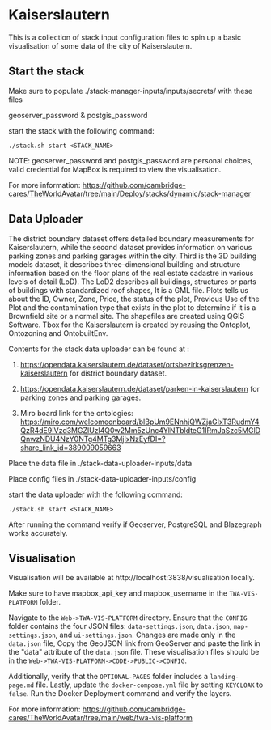 # Kaiserslautern

This is a collection of stack input configuration files to spin up a basic visualisation of some data of the city of Kaiserslautern.

## Start the stack

Make sure to populate ./stack-manager-inputs/inputs/secrets/ with these files

geoserver_password & postgis_password

start the stack with the following command:

```
./stack.sh start <STACK_NAME>
```

NOTE: geoserver_password and postgis_password are personal choices, valid credential for MapBox is required to view the visualisation.

For more information: https://github.com/cambridge-cares/TheWorldAvatar/tree/main/Deploy/stacks/dynamic/stack-manager

## Data Uploader

The district boundary dataset offers detailed boundary measurements for Kaiserslautern, while the second dataset provides information on various parking zones and parking garages within the city. Third is the 3D building models dataset, it describes three-dimensional building and structure information based on the floor plans of the real estate cadastre in various levels of detail (LoD). The LoD2 describes all buildings, structures or parts of buildings with standardized roof shapes, It is a GML file. Plots tells us about the ID, Owner, Zone, Price, the status of the plot, Previous Use of the Plot and the contamination type that exists in the plot to determine if it is a Brownfield site or a normal site. The shapefiles are created using QGIS Software. Tbox for the Kaiserslautern is created by reusing the Ontoplot, Ontozoning and OntobuiltEnv. 

Contents for the stack data uploader can be found at :
1. https://opendata.kaiserslautern.de/dataset/ortsbezirksgrenzen-kaiserslautern for district boundary dataset.

2. https://opendata.kaiserslautern.de/dataset/parken-in-kaiserslautern for parking zones and parking garages.

3. Miro board link for the ontologies: https://miro.com/welcomeonboard/blBpUm9ENnhjQWZjaGIxT3RudmY4QzR4dE9IVzd3MGZlUzl4Q0w2Mm5zUnc4YlNTbldteG1IRmJaSzc5MGlDQnwzNDU4NzY0NTg4MTg3MjIxNzEyfDI=?share_link_id=389009059663 

Place the data file in ./stack-data-uploader-inputs/data

Place config files in ./stack-data-uploader-inputs/config


start the data uploader with the following command:

```
./stack.sh start <STACK_NAME>
```
After running the command verify if Geoserver, PostgreSQL and Blazegraph works accurately.  

## Visualisation

Visualisation will be available at http://localhost:3838/visualisation locally. 

Make sure to have mapbox_api_key and mapbox_username in the `TWA-VIS-PLATFORM` folder.


Navigate to the `Web->TWA-VIS-PLATFORM` directory. Ensure that the `CONFIG` folder contains the four JSON files: `data-settings.json`, `data.json`, `map-settings.json`, and `ui-settings.json`. Changes are made only in the `data.json` file, Copy the GeoJSON link from GeoServer and paste the link in the "data" attribute of the  `data.json` file. These visualisation files should be in the `Web->TWA-VIS-PLATFORM->CODE->PUBLIC->CONFIG`.

Additionally, verify that the `OPTIONAL-PAGES` folder includes a `landing-page.md` file. Lastly, update the `docker-compose.yml` file by setting `KEYCLOAK` to `false`.
Run the Docker Deployment command and verify the layers.

For more information: https://github.com/cambridge-cares/TheWorldAvatar/tree/main/web/twa-vis-platform

